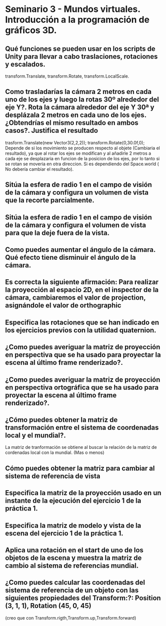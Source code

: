 # Seminario 3 - Mundos virtuales. Introducción a la programación de gráficos 3D.

## Qué funciones se pueden usar en los scripts de Unity para llevar a cabo traslaciones, rotaciones y escalados.
transform.Translate, transform.Rotate, transform.LocalScale.

## Como trasladarías la cámara 2 metros en cada uno de los ejes y luego la rotas 30º alrededor del eje Y?. Rota la cámara alrededor del eje Y 30ª y desplázala 2 metros en cada uno de los ejes. ¿Obtendrías el mismo resultado en ambos casos?. Justifica el resultado
trasform.Translate(new Vector3(2,2,2)); transform.Rotate(0,30.0f,0);
Depende de si los movimiento se producen respecto al objete (Cambiaria el resultado), ya que al rotar los ejes se modifican y al añadirle 2 metros a cada eje se desplazaria en funcion de la posicion de los ejes, por lo tanto si se rotan se moveria en otra direccion. Si es dependiendo del Space.world ( No debería cambiar el resultado). 

## Sitúa la esfera de radio 1 en el campo de visión de la cámara y configura un volumen de vista que la recorte parcialmente.


## Sitúa la esfera de radio 1 en el campo de visión de la cámara y configura el volumen de vista para que la deje fuera de la vista.

## Como puedes aumentar el ángulo de la cámara. Qué efecto tiene disminuir el ángulo de la cámara.

## Es correcta la siguiente afirmación: Para realizar la proyección al espacio 2D, en el inspector de la cámara, cambiaremos el valor de projection, asignándole el valor de orthographic

## Especifica las rotaciones que se han indicado en los ejercicios previos con la utilidad quaternion.

## ¿Como puedes averiguar la matriz de proyección en perspectiva que se ha usado para proyectar la escena al último frame renderizado?.

## ¿Como puedes averiguar la matriz de proyección en perspectiva ortográfica que se ha usado para proyectar la escena al último frame renderizado?.

## ¿Cómo puedes obtener la matriz de transformación entre el sistema de coordenadas local y el mundial?.
La matriz de tranformación se obtiene al buscar la relación de la matriz de cordenadas local con la mundial. (Mas o menos)

## Cómo puedes obtener la matriz para cambiar al sistema de referencia de vista

## Especifica la matriz de la proyección usado en un instante de la ejecución del ejercicio 1 de la práctica 1.

## Especifica la matriz de modelo y vista de la escena del ejercicio 1 de la práctica 1.

## Aplica una rotación en el start de uno de los objetos de la escena y muestra la matriz de cambio al sistema de referencias mundial.

## ¿Como puedes calcular las coordenadas del sistema de referencia de un objeto con las siguientes propiedades del Transform:?: Position (3, 1, 1), Rotation (45, 0, 45)
(creo que con Transform.rigth,Transform.up,Transform.forward)

